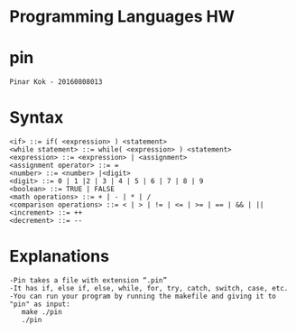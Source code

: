 # Programming Languages HW

# pin

    Pinar Kok - 20160808013
   
# Syntax

    <if> ::= if( <expression> ) <statement>
    <while statement> ::= while( <expression> ) <statement> 
    <expression> ::= <expression> | <assignment>
    <assignment operator> ::= =
    <number> ::= <number> |<digit>
    <digit> ::= 0 | 1 |2 | 3 | 4 | 5 | 6 | 7 | 8 | 9 
    <boolean> ::= TRUE | FALSE
    <math operations> ::= + | - | * | /
    <comparison operations> ::= < | > | != | <= | >= | == | && | || 
    <increment> ::= ++
    <decrement> ::= --
  
  
  # Explanations
    
    -Pin takes a file with extension “.pin”
    -It has if, else if, else, while, for, try, catch, switch, case, etc. 
    -You can run your program by running the makefile and giving it to "pin" as input:
       make ./pin
       ./pin
  
